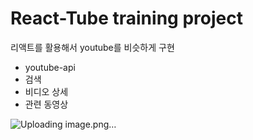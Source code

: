 # React-Tube training project
리액트를 활용해서 youtube를 비슷하게 구현
- youtube-api
- 검색
- 비디오 상세
- 관련 동영상
  
![Uploading image.png…]()
